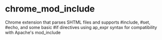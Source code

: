 # chrome_mod_include
Chrome extension that parses SHTML files and supports #include, #set, #echo, and some basic #if directives using ap_expr syntax for compatibility with Apache's mod_include
